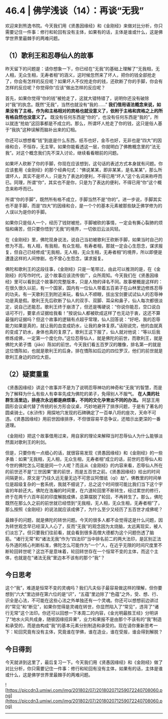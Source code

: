 # 46.4 | 佛学浅谈（14）：再谈“无我”

欢迎来到熊逸书院。今天我们用《贤愚因缘经》和《金刚经》来做对比分析，你只需要记住一件事：修行和轮回有没有主体，如果有的话，主体是谁或什么，这是佛学世界里最棘手的两难问题。

## （1）歌利王和忍辱仙人的故事

昨天留下的问题是：请你想象一下，你已经在“无我”的基础上理解了“无我相，无人相，无众生相，无寿者相”的涵义，这时候忽然来了坏人，把你的钱全部抢走了，你会有怎样的反应呢？如果坏人不仅抢走你的钱，还砍断了你的手脚，你会有怎样的反应呢？你觉得你“应该”做出怎样的反应呢？

首先，如果你觉得“你的钱”被抢走了，这就大错特错了，说明你还没有破除对“我”的执念。既然“无我”，当然也就没有“我的……” **我们借用语法概念来说，如果没有了主格，作为和主格相对的宾格也就没意义了，依附于主格和宾格之上的所有格自然也没意义了。** 既没有任何东西是“你的”，也没有任何东西是“我的”，所以就连“抢劫”这回事都是不成立的。那么，所谓坏人抢走了你的钱，这只是俗人基于“我执”这种误解而脑补出来的幻相。

你还可以想想看“钱”到底是什么东西，纸币也好，金币也好，无非也是“四大”的因缘和合，不恒存，无主宰。如果你能看透这一层，你就明白了佛教概念里的“法无我”。对这个概念我们先不深入讨论，继续看看眼前的问题。

如果坏人砍断了你的手脚，你现在应该想到，这句话的表述方式本身就有问题。你应该套用《金刚经》的那个经典句式：“佛说某某，即非某某，是名某某”，那么所谓坏人，其实不是坏人，只是为了表达的便利，不得已用“坏人”这个名词来称呼而已。同理，所谓“你”，其实也不是你，只是为了表达的便利，不得已用“你”这个概念来称呼而已。

所谓“你的手脚”，既然所有格不成立，手脚当然不是“你的”。进一步说，手脚其实也不是手脚，而是“四大”的因缘和合，是一个个的基本元素被那些缺乏佛学修为的人误以为是你的手脚。

如果你只是俗人一个，经历了钱财被抢，手脚被砍的事情，一定会有撕心裂肺的烦恼和痛苦，但只要你悟到“无我”的境界，一切依旧云淡风轻。

在《金刚经》里，佛陀现身说法，说自己当初被歌利王砍断手脚，如果当时自己的修为不高，有人相，有我相，有众生相，有寿者相，那就一定会心生怨念，谋求报复，但自己已经修成“无我相，无人相，无众生相，无寿者相”的境界，所以即便是遭逢这样的人间惨剧，也不曾心生怨念，谋求报复。

佛陀和歌利王的这段往事，《金刚经》只是一笔带过，由此可以推测的是，在《金刚经》的写作时代，这个故事应该流传很广，众所周知。今天我们在《贤愚因缘经》里可以看到这个故事的完整版本，只是人物的译名不同。故事梗概是这样的：在很久很久以前，有一个国家，国内有一位仙人带着五百弟子在山林里边修炼忍辱的功夫。有一天歌利王到附近来玩，看仙人不顺眼，拔出宝剑要试试仙人的忍辱神功是真是假。歌利王先后砍断了仙人的双手、双脚、耳朵和鼻子，仙人每次都很淡定，说自己还能忍。歌利王终于崩溃了，但还是嘴硬说：“你说你能忍，空口说白话可不行，要拿点证据给我看！”按说仙人都被砍成这样了也无动于衷，这还不算最强的证据吗？但这个故事的逻辑有点超乎常理，仙人回答说：“好吧，我的忍辱能力如果是真的，就让我的血变成奶水，让我的身体复原。”话刚说完，他的血就真的变成了奶水，身体也真的复原了。歌利王这下服了，仙人就对他说：“等以后我修炼成佛，一定第一个度化你。”这位忍辱仙人，就是佛陀的前世，而歌利王，就是佛陀大弟子憍（jiāo）陈如的前世。今天我们看五百罗汉的雕像，排名第一的就是这位憍陈如，也就是歌利王的后身。排在憍陈如后边的四位罗汉，他们的前世就是歌利王身边的四位大臣。

## （2）疑窦重重

《贤愚因缘经》讲这个故事并不是为了说明忍辱神功的神奇和“无我”的智慧，而是为了解释为什么有些人有幸率先成为佛陀的弟子，免得别人不服气。 **在人类的社群生活里边，排座次永远都是麻烦事，不同的文化孕育出不同的办法。** 阿瑟王用圆形会议桌代替了传统的长方形会议桌，巧妙地避开了排序问题，于是有了著名的圆桌骑士。《水浒传》用探地穴发现的石碑确定了一百单八将的座次，天命不可违。《贤愚因缘经》用前世因缘排序，不但很容易平息争议，还暗示出更深的一番道理。

《金刚经》把这个故事借用过来，用自家的理论来解释当时忍辱仙人为什么能够淡然面对歌利王的利剑。

但是，只要你有一点细心的话，就很容易发现《贤愚因缘经》和《金刚经》的一些矛盾：如果“无我相，无人相，无众生相，无寿者相”成立的话，前世的忍辱仙人和今世的佛陀怎么可能是同一个人呢？而且从《金刚经》的内容来看，忍辱仙人所在的前世还不是“三世因果”里的前世，而是五百世之前。《贤愚因缘经》给出的时间间隔更长，原文是“乃往久远无量无边不可思议阿僧祇（qí）劫”。佛教里的时间单位是超级复杂的一套系统，我就不细说了，总之这个时间很可能比我们当下这个宇宙的年龄还大。佛陀在浩瀚的时间里，在六道轮回里不断转生，经过累世的修行，终于在两千六百年前的印度解脱成佛，总算摆脱了轮回，不再转生了。那么，佛陀既然在那么久之前的前世就已经悟到“无我相，无人相，无众生相，无寿者相”了，那么按照《金刚经》的说法就应该成佛了，为什么至少又经历了五百世才成佛呢？

最棘手的问题，就是佛陀的转世问题。今天的很多人都不会觉得这是什么问题，因为转世观念早已经深入人心了，反而“无我”的观念因为太烧脑，太远离现实，被人们淡忘了。但只要我们往前看，就会看到很多高僧大德都为这个问题伤透了脑筋。“诸行无常”和“诸法无我”作为“四法印”当中排名前二的两大法印，是区别正法与外道的核心判断标准，佛陀怎么可能作为“一个”人，在近乎无限的时间尺度里不断轮回转世呢？这岂不是意味着，轮回转世存在一个恒常不变的主体，而这个主体，也就是在“诸法无我”里边本不该有的那个“我”？

## 今日思考

这个“我”，难道是恒常不变的灵魂吗？我们凡夫俗子最容易做这样的理解，但你要想到“六大”里边排在第六位的是“识”，“五蕴”里边除了“色蕴”之外，受、想、行、识全是心法，不可能在这些心法之外单独还有一个灵魂。你还可以想想前边讲过的“常见”和“断见”，如果你觉得是灵魂在转世，你显然陷入了“常见”，违背了“诸行无常”这个法印。你还可以回想一下本周二的内容，《金光明最胜王经》分明讲了“地水火风共成身，随彼因缘招异果”，业力和果报不是由那个不该有的“我”制造和承受的，而是由构成“我”的基本元素分别制造和承受的。现在请你重新思考一下：轮回究竟有没有主体，究竟谁在学佛，谁在造业，谁在受报，谁会得到解脱？

## 今日得到

今天就讲到这里了，最后复习一下。今天我们用《贤愚因缘经》和《金刚经》做了对比分析，你只需要记住一件事：修行和轮回有没有主体，如果有的话，主体是谁或什么，这是佛学世界里最棘手的两难问题。

![https://piccdn3.umiwi.com/img/201802/07/201802071259072240708060.png](https://piccdn3.umiwi.com/img/201802/07/201802071259072240708060.png)

---
